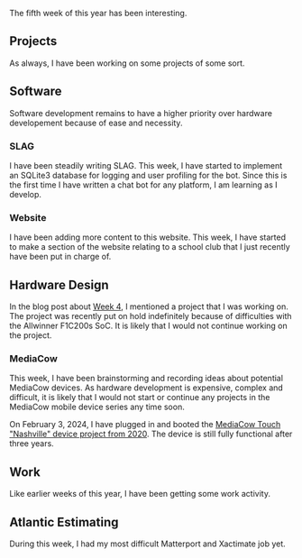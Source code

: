 The fifth week of this year has been interesting.

## Projects
As always, I have been working on some projects of some sort.

## Software
Software development remains to have a higher priority over hardware developement because of ease and necessity.

### SLAG
I have been steadily writing SLAG. This week, I have started to implement an SQLite3 database for logging and user profiling for the bot. Since this is the first time I have written a chat bot for any platform, I am learning as I develop.

### Website
I have been adding more content to this website. This week, I have started to make a section of the website relating to a school club that I just recently have been put in charge of.

## Hardware Design
In the blog post about [Week 4](../6/), I mentioned a project that I was working on. The project was recently put on hold indefinitely because of difficulties with the Allwinner F1C200s SoC. It is likely that I would not continue working on the project.

### MediaCow 
This week, I have been brainstorming and recording ideas about potential MediaCow devices. As hardware development is expensive, complex and difficult, it is likely that I would not start or continue any projects in the MediaCow mobile device series any time soon.

On February 3, 2024, I have plugged in and booted the [MediaCow Touch "Nashville" device project from 2020](../../projects/mct_1/). The device is still fully functional after three years.

## Work
Like earlier weeks of this year, I have been getting some work activity.

## Atlantic Estimating
During this week, I had my most difficult Matterport and Xactimate job yet. 